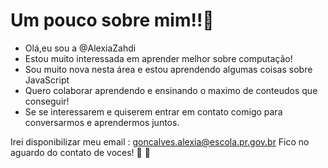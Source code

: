 # Um pouco sobre mim!!:hugs:
-  Olá,eu sou a @AlexiaZahdi
-  Estou muito interessada em aprender melhor sobre computação!
-  Sou muito nova nesta área e estou aprendendo algumas coisas sobre JavaScript
-  Quero colaborar aprendendo e ensinando o maximo de conteudos que conseguir! 
-  Se se interessarem e quiserem entrar em contato comigo para conversarmos e aprendermos juntos. 
   
Irei disponibilizar meu email : goncalves.alexia@escola.pr.gov.br 
Fico no aguardo do contato de voces! :handshake: :pray:

<!---
AlexiaZahdi/AlexiaZahdi is a ✨ special ✨ repository because its `README.md` (this file) appears on your GitHub profile.
You can click the Preview link to take a look at your changes.
--->
